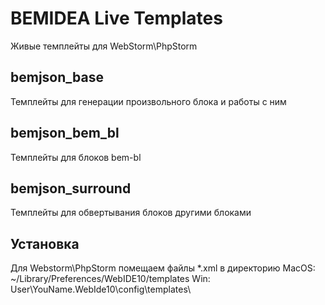 BEMIDEA Live Templates
========
Живые темплейты для WebStorm\PhpStorm

bemjson_base
---------------------------
Темплейты для генерации произвольного блока и работы с ним

bemjson_bem_bl
---------------------------
Темплейты для блоков bem-bl

bemjson_surround
---------------------------
Темплейты для обвертывания блоков другими блоками

Установка
---------------------------
Для Webstorm\PhpStorm помещаем файлы *.xml
в директорию
MacOS: ~/Library/Preferences/WebIDE10/templates
Win: User\YouName\.WebIde10\config\templates\
